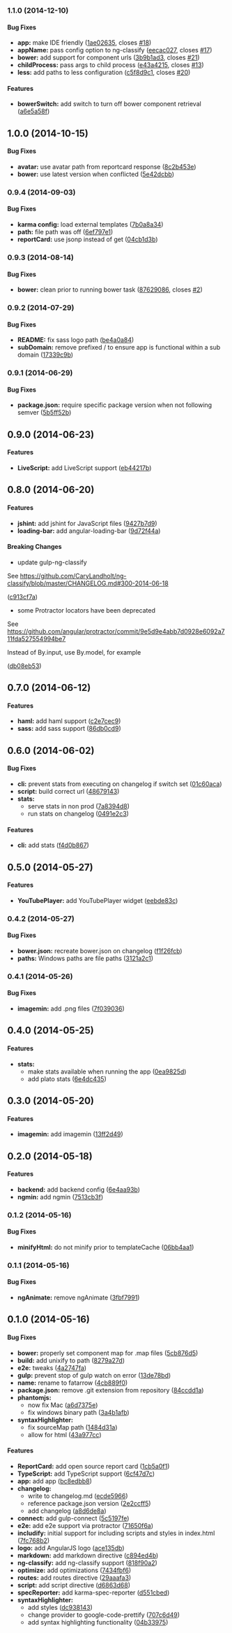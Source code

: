 ### 1.1.0 (2014-12-10)


#### Bug Fixes

* **app:** make IDE friendly ([1ae02635](https://github.com/CaryLandholt/fatarrow/commit/1ae026357dbcb768f91f4b85420ae5b3ceecb5fa), closes [#18](https://github.com/CaryLandholt/fatarrow/issues/18))
* **appName:** pass config option to ng-classify ([eecac027](https://github.com/CaryLandholt/fatarrow/commit/eecac027c0b03586adb9d6760462cb9f22bcae56), closes [#17](https://github.com/CaryLandholt/fatarrow/issues/17))
* **bower:** add support for component urls ([3b9b1ad3](https://github.com/CaryLandholt/fatarrow/commit/3b9b1ad3bbfe3ecb73fe9129195a19cdfbe7e006), closes [#21](https://github.com/CaryLandholt/fatarrow/issues/21))
* **childProcess:** pass args to child process ([e43a4215](https://github.com/CaryLandholt/fatarrow/commit/e43a4215ea65c5e22a1a623110a257ed4d25bfb5), closes [#13](https://github.com/CaryLandholt/fatarrow/issues/13))
* **less:** add paths to less configuration ([c5f8d9c1](https://github.com/CaryLandholt/fatarrow/commit/c5f8d9c1f69e1d455c73da6c3d4b5364c08e56a9), closes [#20](https://github.com/CaryLandholt/fatarrow/issues/20))


#### Features

* **bowerSwitch:** add switch to turn off bower component retrieval ([a6e5a58f](https://github.com/CaryLandholt/fatarrow/commit/a6e5a58f3959d962070399347711a77ab9694891))


## 1.0.0 (2014-10-15)


#### Bug Fixes

* **avatar:** use avatar path from reportcard response ([8c2b453e](https://github.com/CaryLandholt/fatarrow/commit/8c2b453e5ec16331baf1d825c5f84d039706bbde))
* **bower:** use latest version when conflicted ([5e42dcbb](https://github.com/CaryLandholt/fatarrow/commit/5e42dcbb8132b0f18dd5e0fc361dedc3b8e1733d))


### 0.9.4 (2014-09-03)


#### Bug Fixes

* **karma config:** load external templates ([7b0a8a34](https://github.com/CaryLandholt/fatarrow/commit/7b0a8a34dabf196816cd377769dafd7806662bbe))
* **path:** file path was off ([6ef797e1](https://github.com/CaryLandholt/fatarrow/commit/6ef797e11383cea9aadc3611779315d79e4dabd6))
* **reportCard:** use jsonp instead of get ([04cb1d3b](https://github.com/CaryLandholt/fatarrow/commit/04cb1d3bdc60735bb9e0716e6f366e27b46ad230))


### 0.9.3 (2014-08-14)


#### Bug Fixes

* **bower:** clean prior to running bower task ([87629086](https://github.com/CaryLandholt/fatarrow/commit/876290865a6aeee7e1ebeb887dfcf9794c9afc95), closes [#2](https://github.com/CaryLandholt/fatarrow/issues/2))


### 0.9.2 (2014-07-29)


#### Bug Fixes

* **README:** fix sass logo path ([be4a0a84](https://github.com/CaryLandholt/fatarrow/commit/be4a0a84578f80e6f929d149881aef11e31dec19))
* **subDomain:** remove prefixed / to ensure app is functional within a sub domain ([17339c9b](https://github.com/CaryLandholt/fatarrow/commit/17339c9bd7d3a1fcfd3523517fbdb2cc7ac8192a))


### 0.9.1 (2014-06-29)


#### Bug Fixes

* **package.json:** require specific package version when not following semver ([5b5ff52b](https://github.com/CaryLandholt/fatarrow/commit/5b5ff52b9d99f1629f86ccf3b0bb44eddfaee77b))


## 0.9.0 (2014-06-23)


#### Features

* **LiveScript:** add LiveScript support ([eb44217b](https://github.com/CaryLandholt/fatarrow/commit/eb44217b0a5e26ae2e246652d0770db0d7428633))


## 0.8.0 (2014-06-20)


#### Features

* **jshint:** add jshint for JavaScript files ([9427b7d9](https://github.com/CaryLandholt/fatarrow/commit/9427b7d9a3da3d4167266da6a4fc04cefe64db1b))
* **loading-bar:** add angular-loading-bar ([9d72f44a](https://github.com/CaryLandholt/fatarrow/commit/9d72f44ae094a63dbfa1cf8a7b03e632233c02be))


#### Breaking Changes

* update gulp-ng-classify

See https://github.com/CaryLandholt/ng-classify/blob/master/CHANGELOG.md#300-2014-06-18

 ([c913cf7a](https://github.com/CaryLandholt/fatarrow/commit/c913cf7a2f1ebcd6a8e2706d4dfdd3aea2027f40))
* some Protractor locators have been deprecated

See https://github.com/angular/protractor/commit/9e5d9e4abb7d0928e6092a711fda527554994be7

Instead of By.input, use By.model, for example

 ([db08eb53](https://github.com/CaryLandholt/fatarrow/commit/db08eb53b87982049237fac8d48f9bfbf201c033))


## 0.7.0 (2014-06-12)


#### Features

* **haml:** add haml support ([c2e7cec9](https://github.com/CaryLandholt/fatarrow/commit/c2e7cec99da19b1d6b6ba92274670aec0cb6a60d))
* **sass:** add sass support ([86db0cd9](https://github.com/CaryLandholt/fatarrow/commit/86db0cd911baec1ab3f0de7883bd396f6abccefb))


## 0.6.0 (2014-06-02)


#### Bug Fixes

* **cli:** prevent stats from executing on changelog if switch set ([01c60aca](https://github.com/CaryLandholt/fatarrow/commit/01c60aca7cb33dbacf3277258313f77cc846e1fa))
* **script:** build correct url ([48679143](https://github.com/CaryLandholt/fatarrow/commit/48679143e799767848d1810ced293f0bff4ac2dc))
* **stats:**
  * serve stats in non prod ([7a8394d8](https://github.com/CaryLandholt/fatarrow/commit/7a8394d88f358ff299034b0975b2d7f935cddfaa))
  * run stats on changelog ([0491e2c3](https://github.com/CaryLandholt/fatarrow/commit/0491e2c3648d9558ec60c9df98f2255e74dc3076))


#### Features

* **cli:** add stats ([f4d0b867](https://github.com/CaryLandholt/fatarrow/commit/f4d0b8678bf619b534f59c858ec82af97f18fbff))


<a name="0.5.0"></a>
## 0.5.0  (2014-05-27)


#### Features

* **YouTubePlayer:** add YouTubePlayer widget ([eebde83c](https://github.com/CaryLandholt/fatarrow/commit/eebde83c0ca407de0ff6519e0fa4a2f4dbd76007))


<a name="0.4.2"></a>
### 0.4.2  (2014-05-27)


#### Bug Fixes

* **bower.json:** recreate bower.json on changelog ([f1f26fcb](https://github.com/CaryLandholt/fatarrow/commit/f1f26fcb91d64127a721e21031ac8af4ca428aa2))
* **paths:** Windows paths are file paths ([3121a2c1](https://github.com/CaryLandholt/fatarrow/commit/3121a2c1b44fe5eac61bad949c2763e888de0929))


<a name="0.4.1"></a>
### 0.4.1  (2014-05-26)


#### Bug Fixes

* **imagemin:** add .png files ([7f039036](https://github.com/CaryLandholt/fatarrow/commit/7f0390361d5ee4da0818c7248a21d653b20efec5))


<a name="0.4.0"></a>
## 0.4.0  (2014-05-25)


#### Features

* **stats:**
  * make stats available when running the app ([0ea9825d](https://github.com/CaryLandholt/fatarrow/commit/0ea9825dbb3894259c3adb14e63bef1d912c5cc3))
  * add plato stats ([6e4dc435](https://github.com/CaryLandholt/fatarrow/commit/6e4dc43585d4344a57f679f6cd9e71c39ad16fbb))


<a name="0.3.0"></a>
## 0.3.0  (2014-05-20)


#### Features

* **imagemin:** add imagemin ([13ff2d49](https://github.com/CaryLandholt/fatarrow/commit/13ff2d4952e41622add01d842fe8f25b1e9e35de))


<a name="0.2.0"></a>
## 0.2.0  (2014-05-18)


#### Features

* **backend:** add backend config ([6e4aa93b](https://github.com/CaryLandholt/fatarrow/commit/6e4aa93b904b645f8c3aa35b296382c143eb9b3b))
* **ngmin:** add ngmin ([7513cb3f](https://github.com/CaryLandholt/fatarrow/commit/7513cb3f40dbaa2224a54cd38cd72908ce7e7552))


<a name="0.1.2"></a>
### 0.1.2  (2014-05-16)


#### Bug Fixes

* **minifyHtml:** do not minify prior to templateCache ([06bb4aa1](https://github.com/CaryLandholt/fatarrow/commit/06bb4aa1662d99a525842a467e5ec5537984205c))


<a name="0.1.1"></a>
### 0.1.1  (2014-05-16)


#### Bug Fixes

* **ngAnimate:** remove ngAnimate ([3fbf7991](https://github.com/CaryLandholt/fatarrow/commit/3fbf79917ab0f7012003e67e8e6dd56d67e54ab1))


<a name="0.1.0"></a>
## 0.1.0  (2014-05-16)


#### Bug Fixes

* **bower:** properly set component map for .map files ([5cb876d5](https://github.com/CaryLandholt/fatarrow/commit/5cb876d577c89a5c8a8052d53e206f5bfbfd56be))
* **build:** add unixify to path ([8279a27d](https://github.com/CaryLandholt/fatarrow/commit/8279a27db3d1be6fbe0c17e9a2724d84145f48dc))
* **e2e:** tweaks ([4a2747fa](https://github.com/CaryLandholt/fatarrow/commit/4a2747fa827b6720522cc713b0882b94947cc8d9))
* **gulp:** prevent stop of gulp watch on error ([13de78bd](https://github.com/CaryLandholt/fatarrow/commit/13de78bda10421a47f0aebef9564739e68af827c))
* **name:** rename to fatarrow ([4cb889f0](https://github.com/CaryLandholt/fatarrow/commit/4cb889f0954f34b35a63b4be79b578c188950573))
* **package.json:** remove .git extension from repository ([84ccdd1a](https://github.com/CaryLandholt/fatarrow/commit/84ccdd1a7c6f0eb11595f262b0699441be0ecacb))
* **phantomjs:**
  * now fix Mac ([a6d7375e](https://github.com/CaryLandholt/fatarrow/commit/a6d7375e16d1f6ca30536af15ce03492c974daa4))
  * fix windows binary path ([3a4b1afb](https://github.com/CaryLandholt/fatarrow/commit/3a4b1afb960ccd02b5b815df25eb54d860c62cf9))
* **syntaxHighlighter:**
  * fix sourceMap path ([1484d31a](https://github.com/CaryLandholt/fatarrow/commit/1484d31a7843a5161e3ee360555ee4f09e0ed8ed))
  * allow for html ([43a977cc](https://github.com/CaryLandholt/fatarrow/commit/43a977cca5f0663a0f5ca9bb1f3c1d91a8d4e21e))


#### Features

* **ReportCard:** add open source report card ([1cb5a0f1](https://github.com/CaryLandholt/fatarrow/commit/1cb5a0f15735aadae26e468a6620898f5ae0b718))
* **TypeScript:** add TypeScript support ([6cf47d7c](https://github.com/CaryLandholt/fatarrow/commit/6cf47d7ca3cb4056d1cb34584b6ef724b88c6adf))
* **app:** add app ([bc8edbb8](https://github.com/CaryLandholt/fatarrow/commit/bc8edbb826e2004fb253865408da5b7280aee357))
* **changelog:**
  * write to changelog.md ([ecde5966](https://github.com/CaryLandholt/fatarrow/commit/ecde59662d0512317a9f66efa47b6a1affc4b196))
  * reference package.json version ([2e2ccff5](https://github.com/CaryLandholt/fatarrow/commit/2e2ccff50fcaf860967bc7f6ad8894f7638eaafb))
  * add changelog ([a8d6de8a](https://github.com/CaryLandholt/fatarrow/commit/a8d6de8ae7a4d7de760395b24b9e9b43bffc67a8))
* **connect:** add gulp-connect ([5c5197fe](https://github.com/CaryLandholt/fatarrow/commit/5c5197fed7a68d400729642a6f050607c7ef092f))
* **e2e:** add e2e support via protractor ([71650f6a](https://github.com/CaryLandholt/fatarrow/commit/71650f6ab2f69b9f04ae32b86811819c7b7ab915))
* **includify:** initial support for including scripts and styles in index.html ([7fc768b2](https://github.com/CaryLandholt/fatarrow/commit/7fc768b29f403797275986157b3b7ca45de02a68))
* **logo:** add AngularJS logo ([ace135db](https://github.com/CaryLandholt/fatarrow/commit/ace135dbb0a9e4a1c5d9df43ed3553583d53bdd6))
* **markdown:** add markdown directive ([c894ed4b](https://github.com/CaryLandholt/fatarrow/commit/c894ed4b5e5302d060a1a8a54ad3b7f2d2e3e2b0))
* **ng-classify:** add ng-classify support ([818f90a2](https://github.com/CaryLandholt/fatarrow/commit/818f90a28d23d4f07c2639ee78024aecde29d232))
* **optimize:** add optimizations ([7434fbf6](https://github.com/CaryLandholt/fatarrow/commit/7434fbf6a61041c62af421b575b107aae7c31e3d))
* **routes:** add routes directive ([29aaafa3](https://github.com/CaryLandholt/fatarrow/commit/29aaafa393c5173f027f758034f5f18df41cca52))
* **script:** add script directive ([d6863d68](https://github.com/CaryLandholt/fatarrow/commit/d6863d68b6e122693115d538011ab40fa4f2221c))
* **specReporter:** add karma-spec-reporter ([d551cbed](https://github.com/CaryLandholt/fatarrow/commit/d551cbedc48a536838ac52a9f192ae498f1e7948))
* **syntaxHighlighter:**
  * add styles ([dc938143](https://github.com/CaryLandholt/fatarrow/commit/dc93814392bd01d0396020b3d0f00325082ea2e2))
  * change provider to google-code-prettify ([707c6d49](https://github.com/CaryLandholt/fatarrow/commit/707c6d493c0d500cbb4652677635a16293657b91))
  * add syntax highlighting functionality ([04b33975](https://github.com/CaryLandholt/fatarrow/commit/04b33975f2363f1d430ff77259fff424fe3cb21e))